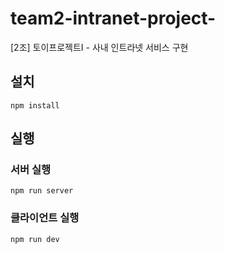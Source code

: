 # team2-intranet-project-
[2조] 토이프로젝트I - 사내 인트라넷 서비스 구현 


## 설치
```
npm install
```

## 실행

### 서버 실행

```
npm run server 
```

### 클라이언트 실행

```
npm run dev 
```

